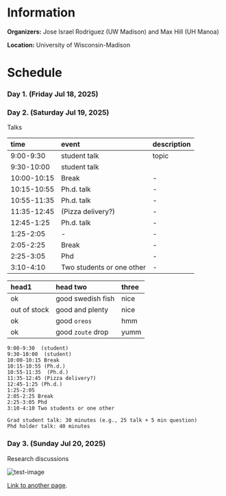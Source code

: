 # Information

**Organizers:** Jose Israel Rodriguez (UW Madison) and Max Hill (UH Manoa)

**Location:** University of Wisconsin-Madison

# Schedule

### Day 1. (Friday Jul 18, 2025)

### Day 2. (Saturday Jul 19, 2025)

Talks

| time        | event                     | description |
|:------------|:--------------------------|:------------|
| 9:00-9:30   | student talk              | topic       |
| 9:30-10:00  | student talk              |             |
| 10:00-10:15 | Break                     |      -      |
| 10:15-10:55 | Ph.d. talk                |      -      |
| 10:55-11:35 | Ph.d. talk                |      -      |
| 11:35-12:45 | (Pizza delivery?)         |      -      |
| 12:45-1:25  | Ph.d. talk                |      -      |
| 1:25-2:05   |                   -       |      -      |
| 2:05-2:25   | Break                     |      -      |
| 2:25-3:05   | Phd                       |     -       |
| 3:10-4:10   | Two students or one other |       -     |

| head1        | head two          | three |
|:-------------|:------------------|:------|
| ok           | good swedish fish | nice  |
| out of stock | good and plenty   | nice  |
| ok           | good `oreos`      | hmm   |
| ok           | good `zoute` drop | yumm  |


```
9:00-9:30  (student)
9:30-10:00  (student)
10:00-10:15 Break
10:15-10:55 (Ph.d.)
10:55-11:35  (Ph.d.)
11:35-12:45 (Pizza delivery?)
12:45-1:25 (Ph.d.) 
1:25-2:05 
2:05-2:25 Break
2:25-3:05 Phd
3:10-4:10 Two students or one other

Grad student talk: 30 minutes (e.g., 25 talk + 5 min question)
Phd holder talk: 40 minutes
```

### Day 3. (Sunday Jul 20, 2025)

Research discussions

![test-image](https://github.githubassets.com/images/test.jpeg)


[Link to another page](./additional-information.md).

